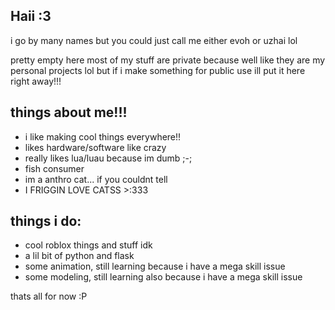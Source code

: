 ## Haii :3
i go by many names but you could just call me either evoh or uzhai lol

pretty empty here most of my stuff are private because well like they are my personal projects lol but if i make something for public use ill put it here right away!!!

## things about me!!!
- i like making cool things everywhere!!
- likes hardware/software like crazy
- really likes lua/luau because im dumb ;-;
- fish consumer
- im a anthro cat... if you couldnt tell
- I FRIGGIN LOVE CATSS >:333

## things i do:
- cool roblox things and stuff idk
- a lil bit of python and flask
- some animation, still learning because i have a mega skill issue
- some modeling, still learning also because i have a mega skill issue

thats all for now :P
